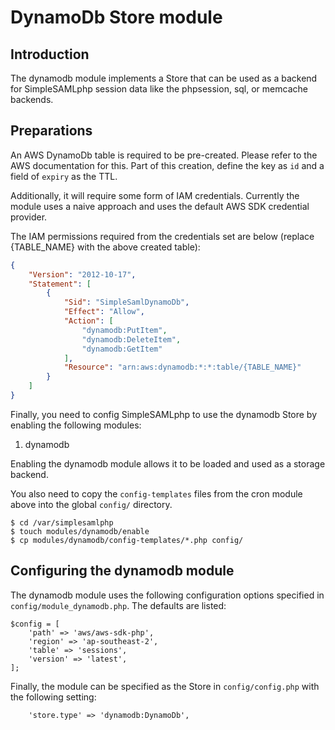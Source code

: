 DynamoDb Store module
=================

<!--
	This file is written in Markdown syntax.
	For more information about how to use the Markdown syntax, read here:
	http://daringfireball.net/projects/markdown/syntax
-->


<!-- {{TOC}} -->

Introduction
------------

The dynamodb module implements a Store that can be used as a backend
for SimpleSAMLphp session data like the phpsession, sql, or memcache
backends.

Preparations
------------

An AWS DynamoDb table is required to be pre-created.  Please refer 
to the AWS documentation for this.  Part of this creation, define the 
key as `id` and a field of `expiry` as the TTL.

Additionally, it will require some form of IAM credentials.  Currently the
module uses a naive approach and uses the default AWS SDK credential provider.

The IAM permissions required from the credentials set are
below (replace {TABLE_NAME} with the above created table):
```json
{
    "Version": "2012-10-17",
    "Statement": [
        {
            "Sid": "SimpleSamlDynamoDb",
            "Effect": "Allow",
            "Action": [
                "dynamodb:PutItem",
                "dynamodb:DeleteItem",
                "dynamodb:GetItem"
            ],
            "Resource": "arn:aws:dynamodb:*:*:table/{TABLE_NAME}"
        }
    ]
}
```


Finally, you need to config SimpleSAMLphp to use the dynamodb Store by
enabling the following modules:

 1. dynamodb

Enabling the dynamodb module allows it to be loaded and used as a storage
backend.

You also need to copy the `config-templates` files from the cron
module above into the global `config/` directory.

	$ cd /var/simplesamlphp
	$ touch modules/dynamodb/enable
	$ cp modules/dynamodb/config-templates/*.php config/


Configuring the dynamodb module
---------------------------

The dynamodb module uses the following configuration options specified
in `config/module_dynamodb.php`. The defaults are listed:

	$config = [
        'path' => 'aws/aws-sdk-php',
        'region' => 'ap-southeast-2',
        'table' => 'sessions',
        'version' => 'latest',   
	];

Finally, the module can be specified as the Store in `config/config.php`
with the following setting:

		'store.type' => 'dynamodb:DynamoDb',
